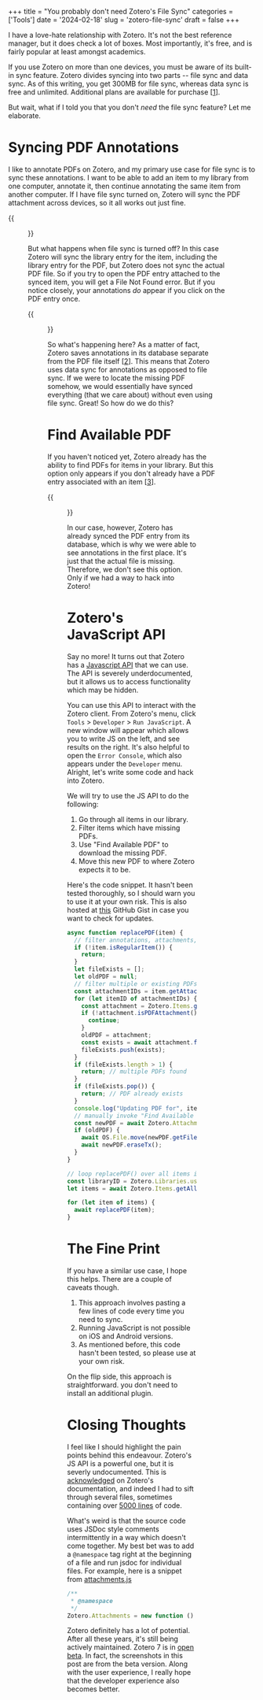 +++
title = "You probably don't need Zotero's File Sync"
categories = ['Tools']
date = '2024-02-18'
slug = 'zotero-file-sync'
draft = false
+++

I have a love-hate relationship with Zotero. It's not the best reference manager, but it does check
a lot of boxes. Most importantly, it's free, and is fairly popular at least amongst academics.

If you use Zotero on more than one devices, you must be aware of its built-in sync feature. Zotero
divides syncing into two parts -- file sync and data sync. As of this writing, you get 300MB for
file sync, whereas data sync is free and unlimited. Additional plans are available for purchase
[[1]].

[1]: https://www.zotero.org/support/sync

But wait, what if I told you that you don't _need_ the file sync feature? Let me elaborate.

# Syncing PDF Annotations

I like to annotate PDFs on Zotero, and my primary use case for file sync is to sync these
annotations. I want to be able to add an item to my library from one computer, annotate it, then
continue annotating the same item from another computer. If I have file sync turned on, Zotero will
sync the PDF attachment across devices, so it all works out just fine.

{{<figure src="https://i.imgur.com/BdSmWMt.jpg" caption="Zotero throws an error when file sync is disabled.">}}

But what happens when file sync is turned off? In this case Zotero will sync the library entry for
the item, including the library entry for the PDF, but Zotero does not sync the actual PDF file. So
if you try to open the PDF entry attached to the synced item, you will get a File Not Found error.
But if you notice closely, your annotations _do_ appear if you click on the PDF entry once.

{{<figure src="https://i.imgur.com/261XzG4.jpg" caption="Zotero syncs annotations independently of the PDF.">}}

So what's happening here? As a matter of fact, Zotero saves annotations in its database separate
from the PDF file itself [[2]]. This means that Zotero uses data sync for annotations as opposed to
file sync. If we were to locate the missing PDF somehow, we would essentially have synced everything
(that we care about) without even using file sync. Great! So how do we do this?

[2]: https://forums.zotero.org/discussion/comment/455487/#Comment_455487

# Find Available PDF

If you haven't noticed yet, Zotero already has the ability to find PDFs for items in your library.
But this option only appears if you don't already have a PDF entry associated with an item [[3]].

[3]: https://forums.zotero.org/discussion/comment/342161/#Comment_342161

{{<figure src="https://i.imgur.com/KoRpob0.jpg" caption="Zotero has an option to Find Available PDF.">}}

In our case, however, Zotero has already synced the PDF entry from its database, which is why we
were able to see annotations in the first place. It's just that the actual file is missing.
Therefore, we don't see this option. Only if we had a way to hack into Zotero!

# Zotero's JavaScript API

Say no more! It turns out that Zotero has a
[Javascript API](https://www.zotero.org/support/dev/client_coding/javascript_api) that we can use.
The API is severely underdocumented, but it allows us to access functionality which may be hidden.

You can use this API to interact with the Zotero client. From Zotero's menu, click `Tools` >
`Developer` > `Run JavaScript`. A new window will appear which allows you to write JS on the left,
and see results on the right. It's also helpful to open the `Error Console`, which also appears
under the `Developer` menu. Alright, let's write some code and hack into Zotero.

We will try to use the JS API to do the following:

1. Go through all items in our library.
2. Filter items which have missing PDFs.
3. Use "Find Available PDF" to download the missing PDF.
4. Move this new PDF to where Zotero expects it to be.

Here's the code snippet. It hasn't been tested thoroughly, so I should warn you to use it at your
own risk. This is also hosted at
[this](https://gist.github.com/nikhilweee/fdf7b471a31c2f1c2b9527c51d734d86) GitHub Gist in case you
want to check for updates.

```js
async function replacePDF(item) {
  // filter annotations, attachments, notes
  if (!item.isRegularItem()) {
    return;
  }
  let fileExists = [];
  let oldPDF = null;
  // filter multiple or existing PDFs
  const attachmentIDs = item.getAttachments();
  for (let itemID of attachmentIDs) {
    const attachment = Zotero.Items.get(itemID);
    if (!attachment.isPDFAttachment()) {
      continue;
    }
    oldPDF = attachment;
    const exists = await attachment.fileExists();
    fileExists.push(exists);
  }
  if (fileExists.length > 1) {
    return; // multiple PDFs found
  }
  if (fileExists.pop()) {
    return; // PDF already exists
  }
  console.log("Updating PDF for", item.getDisplayTitle());
  // manually invoke "Find Available PDF"
  const newPDF = await Zotero.Attachments.addAvailablePDF(item);
  if (oldPDF) {
    await OS.File.move(newPDF.getFilePath(), oldPDF.getFilePath());
    await newPDF.eraseTx();
  }
}

// loop replacePDF() over all items in our library
const libraryID = Zotero.Libraries.userLibraryID;
let items = await Zotero.Items.getAll(libraryID);

for (let item of items) {
  await replacePDF(item);
}
```

# The Fine Print

If you have a similar use case, I hope this helps. There are a couple of caveats though.

1. This approach involves pasting a few lines of code every time you need to sync.
1. Running JavaScript is not possible on iOS and Android versions.
1. As mentioned before, this code hasn't been tested, so please use at your own risk.

On the flip side, this approach is straightforward. you don't need to install an additional plugin.

# Closing Thoughts

I feel like I should highlight the pain points behind this endeavour. Zotero's JS API is a powerful
one, but it is severly undocumented. This is
[acknowledged](https://www.zotero.org/support/dev/client_coding/javascript_api#api_methods) on
Zotero's documentation, and indeed I had to sift through several files, sometimes containing over
[5000 lines](https://github.com/zotero/zotero/blob/009a2ca38abee81eec7e0bdf9d962b07c8c653d7/chrome/content/zotero/xpcom/data/item.js)
of code.

What's weird is that the source code uses JSDoc style comments intermittently in a way which doesn't
come together. My best bet was to add a `@namespace` tag right at the beginning of a file and run
jsdoc for individual files. For example, here is a snippet from
[attachments.js](https://github.com/zotero/zotero/blob/009a2ca38abee81eec7e0bdf9d962b07c8c653d7/chrome/content/zotero/xpcom/attachments.js#L26)

```js
/**
 * @namespace
 */
Zotero.Attachments = new function () {...}
```

Zotero definitely has a lot of potential. After all these years, it's still being actively
maintained. Zotero 7 is in
[open beta](https://forums.zotero.org/discussion/111074/available-for-beta-testing-zotero-redesigned).
In fact, the screenshots in this post are from the beta version. Along with the user experience, I
really hope that the developer experience also becomes better.
